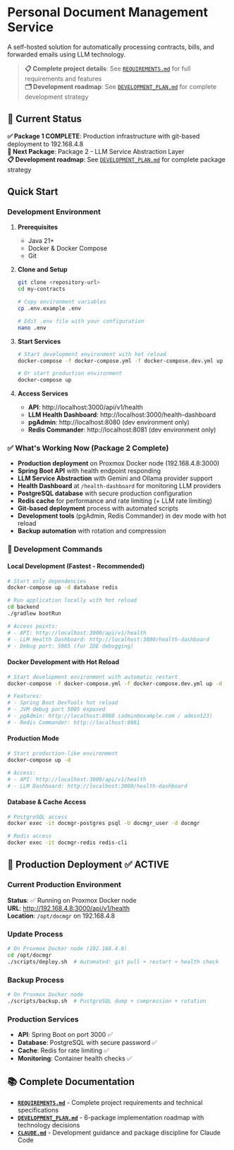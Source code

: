 # Personal Document Management Service

A self-hosted solution for automatically processing contracts, bills, and forwarded emails using LLM technology.

> **📋 Complete project details**: See [`REQUIREMENTS.md`](REQUIREMENTS.md) for full requirements and features  
> **🗂️ Development roadmap**: See [`DEVELOPMENT_PLAN.md`](DEVELOPMENT_PLAN.md) for complete development strategy

## 🎯 Current Status

**✅ Package 1 COMPLETE**: Production infrastructure with git-based deployment to 192.168.4.8  
**🎯 Next Package**: Package 2 - LLM Service Abstraction Layer  
**📋 Development roadmap**: See [`DEVELOPMENT_PLAN.md`](DEVELOPMENT_PLAN.md) for complete package strategy

## Quick Start

### Development Environment

1. **Prerequisites**
   - Java 21+
   - Docker & Docker Compose
   - Git

2. **Clone and Setup**
   ```bash
   git clone <repository-url>
   cd my-contracts
   
   # Copy environment variables
   cp .env.example .env
   
   # Edit .env file with your configuration
   nano .env
   ```

3. **Start Services**
   ```bash
   # Start development environment with hot reload
   docker-compose -f docker-compose.yml -f docker-compose.dev.yml up
   
   # Or start production environment
   docker-compose up
   ```

4. **Access Services**
   - **API**: http://localhost:3000/api/v1/health
   - **LLM Health Dashboard**: http://localhost:3000/health-dashboard
   - **pgAdmin**: http://localhost:8080 (dev environment only)
   - **Redis Commander**: http://localhost:8081 (dev environment only)

### ✅ What's Working Now (Package 2 Complete)
- **Production deployment** on Proxmox Docker node (192.168.4.8:3000)
- **Spring Boot API** with health endpoint responding
- **LLM Service Abstraction** with Gemini and Ollama provider support
- **Health Dashboard** at `/health-dashboard` for monitoring LLM providers
- **PostgreSQL database** with secure production configuration
- **Redis cache** for performance and rate limiting (+ LLM rate limiting)
- **Git-based deployment** process with automated scripts
- **Development tools** (pgAdmin, Redis Commander) in dev mode with hot reload
- **Backup automation** with rotation and compression

### 🔧 Development Commands

#### **Local Development (Fastest - Recommended)**
```bash
# Start only dependencies
docker-compose up -d database redis

# Run application locally with hot reload
cd backend
./gradlew bootRun

# Access points:
# - API: http://localhost:3000/api/v1/health
# - LLM Health Dashboard: http://localhost:3000/health-dashboard
# - Debug port: 5005 (for IDE debugging)
```

#### **Docker Development with Hot Reload**
```bash
# Start development environment with automatic restart
docker-compose -f docker-compose.yml -f docker-compose.dev.yml up -d

# Features:
# - Spring Boot DevTools hot reload
# - JVM debug port 5005 exposed
# - pgAdmin: http://localhost:8080 (admin@example.com / admin123)
# - Redis Commander: http://localhost:8081
```

#### **Production Mode**
```bash
# Start production-like environment
docker-compose up -d

# Access:
# - API: http://localhost:3000/api/v1/health  
# - LLM Dashboard: http://localhost:3000/health-dashboard
```

#### **Database & Cache Access**
```bash
# PostgreSQL access
docker exec -it docmgr-postgres psql -U docmgr_user -d docmgr

# Redis access  
docker exec -it docmgr-redis redis-cli
```

## 🚀 Production Deployment ✅ ACTIVE

### Current Production Environment

**Status**: ✅ Running on Proxmox Docker node  
**URL**: http://192.168.4.8:3000/api/v1/health  
**Location**: `/opt/docmgr` on 192.168.4.8

### Update Process
```bash
# On Proxmox Docker node (192.168.4.8)
cd /opt/docmgr
./scripts/deploy.sh  # Automated: git pull + restart + health check
```

### Backup Process
```bash
# On Proxmox Docker node
./scripts/backup.sh  # PostgreSQL dump + compression + rotation
```

### Production Services
- **API**: Spring Boot on port 3000 ✅
- **Database**: PostgreSQL with secure password ✅  
- **Cache**: Redis for rate limiting ✅
- **Monitoring**: Container health checks ✅

## 📚 Complete Documentation

- **[`REQUIREMENTS.md`](REQUIREMENTS.md)** - Complete project requirements and technical specifications
- **[`DEVELOPMENT_PLAN.md`](DEVELOPMENT_PLAN.md)** - 6-package implementation roadmap with technology decisions
- **[`CLAUDE.md`](CLAUDE.md)** - Development guidance and package discipline for Claude Code